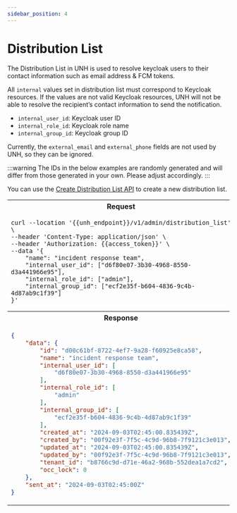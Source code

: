 ```yaml
---
sidebar_position: 4
---
```


# Distribution List

The Distribution List in UNH is used to resolve keycloak users to their contact information such as email address & FCM 
tokens.

All `internal` values set in distribution list must correspond to Keycloak resources. If the values are not valid
Keycloak resources, UNH will not be able to resolve the recipient’s contact information to send the notification.

- `internal_user_id`: Keycloak user ID
- `internal_role_id`: Keycloak role name
- `internal_group_id`: Keycloak group ID

Currently, the `external_email` and `external_phone` fields are not used by UNH, so they can be ignored.

:::warning
The IDs in the below examples are randomly generated and will differ from those generated in your own. Please adjust
accordingly.
:::

You can use the [Create Distribution List API](../UNH%20API/create-distribution-list.api.mdx) to create a new 
distribution list.


<table>
<tr><th>Request</th></tr>
<tr><td>

```
curl --location '{{unh_endpoint}}/v1/admin/distribution_list' \
--header 'Content-Type: application/json' \
--header 'Authorization: {{access_token}}' \
--data '{
    "name": "incident response team",
    "internal_user_id": ["d6f80e07-3b30-4968-8550-d3a441966e95"],
    "internal_role_id": ["admin"],
    "internal_group_id": ["ecf2e35f-b604-4836-9c4b-4d87ab9c1f39"]
}'
```

</td></tr>
<tr><th>Response</th></tr>
<tr><td>

```json
{
    "data": {
        "id": "d00c61bf-8722-4ef7-9a28-f60925e8ca58",
        "name": "incident response team",
        "internal_user_id": [
            "d6f80e07-3b30-4968-8550-d3a441966e95"
        ],
        "internal_role_id": [
            "admin"
        ],
        "internal_group_id": [
            "ecf2e35f-b604-4836-9c4b-4d87ab9c1f39"
        ],
        "created_at": "2024-09-03T02:45:00.835439Z",
        "created_by": "00f92e3f-7f5c-4c9d-96b8-7f9121c3e013",
        "updated_at": "2024-09-03T02:45:00.835439Z",
        "updated_by": "00f92e3f-7f5c-4c9d-96b8-7f9121c3e013",
        "tenant_id": "b8766c9d-d71e-46a2-968b-552dea1a7cd2",
        "occ_lock": 0
    },
    "sent_at": "2024-09-03T02:45:00Z"
}
```

</td></tr>
</table>

